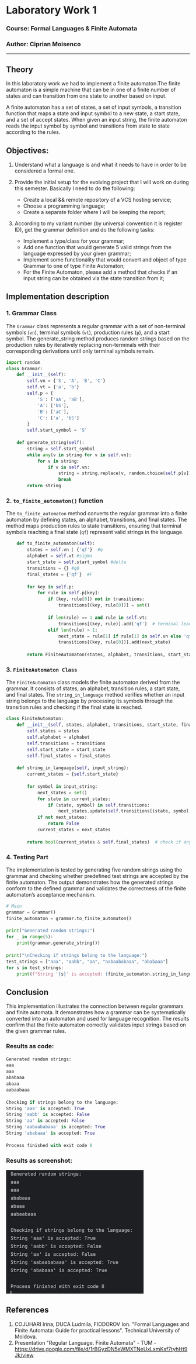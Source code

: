 # Laboratory Work 1

### Course: Formal Languages & Finite Automata
### Author: Ciprian Moisenco

----

## Theory
In this laboratory work we had to implement a finite automaton.The finite automaton is a simple machine that can be in one of a finite number of states and can transition from one state to another based on input.

A finite automaton has a set of states, a set of input symbols, a transition function that maps a state and input symbol to a new state, a start state, and a set of accept states. When given an input string, the finite automaton reads the input symbol by symbol and transitions from state to state according to the rules.
## Objectives:
1. Understand what a language is and what it needs to have in order to be considered a formal one.


2. Provide the initial setup for the evolving project that I will work on during this semester. Basically I need to do the following:
    - Create a local && remote repository of a VCS hosting service;
    - Choose a programming language;
    - Create a separate folder where I will be keeping the report;


3. According to my variant number (by universal convention it is register ID), get the grammar definition and do the following tasks:
   - Implement a type/class for your grammar;
   - Add one function that would generate 5 valid strings from the language expressed by your given grammar;
   - Implement some functionality that would convert and object of type Grammar to one of type Finite Automaton;
   - For the Finite Automaton, please add a method that checks if an input string can be obtained via the state transition from it;

## Implementation description

### 1. Grammar Class

The `Grammar` class represents a regular grammar with a set of non-terminal symbols (`vn`), terminal symbols (`vt`), production rules (`p`), and a start symbol. The generate_string method produces random strings based on the production rules by iteratively replacing non-terminals with their corresponding derivations until only terminal symbols remain.
```python 
import random
class Grammar:
    def __init__(self):
        self.vn = {'S', 'A', 'B', 'C'}
        self.vt = {'a', 'b'}
        self.p = {
            'S': ['aA', 'aB'],
            'A': ['bS'],
            'B': ['aC'],
            'C': ['a', 'bS']
        }
        self.start_symbol = 'S'

    def generate_string(self):
        string = self.start_symbol
        while any(v in string for v in self.vn):
            for v in string:
                if v in self.vn:
                    string = string.replace(v, random.choice(self.p[v]), 1)
                    break
        return string
```

### 2. `to_finite_automaton()` function

The `to_finite_automaton` method converts the regular grammar into a finite automaton by defining states, an alphabet, transitions, and final states. The method maps production rules to state transitions, ensuring that terminal symbols reaching a final state (`qf`) represent valid strings in the language.
```python
    def to_finite_automaton(self):
        states = self.vn | {'qf'}  #q
        alphabet = self.vt #sigma
        start_state = self.start_symbol #delta
        transitions = {} #q0
        final_states = {'qf'}  #F

        for key in self.p:
            for rule in self.p[key]:
                if (key, rule[0]) not in transitions:
                    transitions[(key, rule[0])] = set()

                if len(rule) == 1 and rule in self.vt:
                    transitions[(key, rule)].add('qf')  # terminal leads to final state
                elif len(rule) > 1:
                    next_state = rule[1] if rule[1] in self.vn else 'qf'
                    transitions[(key, rule[0])].add(next_state)

        return FiniteAutomaton(states, alphabet, transitions, start_state, final_states)
```

### 3. `FiniteAutomaton Class`

The `FiniteAutomaton` class models the finite automaton derived from the grammar. It consists of states, an alphabet, transition rules, a start state, and final states. The `string_in_language` method verifies whether an input string belongs to the language by processing its symbols through the transition rules and checking if the final state is reached.
```python
class FiniteAutomaton:
    def __init__(self, states, alphabet, transitions, start_state, final_states):
        self.states = states
        self.alphabet = alphabet
        self.transitions = transitions
        self.start_state = start_state
        self.final_states = final_states

    def string_in_language(self, input_string):
        current_states = {self.start_state} 

        for symbol in input_string:
            next_states = set()
            for state in current_states:
                if (state, symbol) in self.transitions:
                    next_states.update(self.transitions[(state, symbol)])
            if not next_states:
                return False 
            current_states = next_states  

        return bool(current_states & self.final_states)  # check if any state is final
```

### 4. Testing Part

The implementation is tested by generating five random strings using the grammar and checking whether predefined test strings are accepted by the finite automaton. The output demonstrates how the generated strings conform to the defined grammar and validates the correctness of the finite automaton’s acceptance mechanism.
```python
# Main 
grammar = Grammar()
finite_automaton = grammar.to_finite_automaton()

print("Generated random strings:")
for _ in range(5):
    print(grammar.generate_string())

print("\nChecking if strings belong to the language:")
test_strings = ["aaa", "aabb", "aa", "aabaababaaa", "ababaaa"]
for s in test_strings:
    print(f"String '{s}' is accepted: {finite_automaton.string_in_language(s)}")
```



## Conclusion
This implementation illustrates the connection between regular grammars and finite automata. It demonstrates how a grammar can be systematically converted into an automaton and used for language recognition. The results confirm that the finite automaton correctly validates input strings based on the given grammar rules.

### Results as code:
```python
Generated random strings:
aaa
aaa
ababaaa
abaaa
aabaabaaa

Checking if strings belong to the language:
String 'aaa' is accepted: True
String 'aabb' is accepted: False
String 'aa' is accepted: False
String 'aabaababaaa' is accepted: True
String 'ababaaa' is accepted: True

Process finished with exit code 0
```
### Results as screenshot:
![img.png](img.png)

## References
1. COJUHARI Irina, DUCA Ludmila, FIODOROV Ion. "Formal Languages and Finite Automata: Guide for practical lessons". Technical University of Moldova.
2. Presentation "Regular Language. Finite Automata" - TUM - https://drive.google.com/file/d/1rBGyzDN5eWMXTNeUxLxmKsf7tyhHt9Jk/view